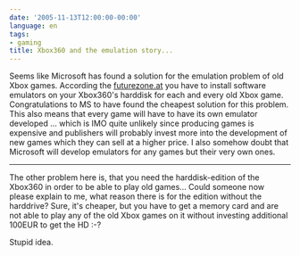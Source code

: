 ```yaml
---
date: '2005-11-13T12:00:00-00:00'
language: en
tags:
- gaming
title: Xbox360 and the emulation story...
---
```



Seems like Microsoft has found a solution for the emulation problem of old Xbox games. According the <a href="http://futurezone.orf.at/futurezone.orf?read=detail&id=277276&channel=3">futurezone.at</a> you have to install software emulators on your Xbox360's harddisk for each and every old Xbox game. Congratulations to MS to have found the cheapest solution for this problem. This also means that every game will have to have its own emulator developed ... which is IMO quite unlikely since producing games is expensive and publishers will probably invest more into the development of new games which they can sell at a higher price. I also somehow doubt that Microsoft will develop emulators for any games but their very own ones.

-------------------------------



The other problem here is, that you need the harddisk-edition of the Xbox360 in order to be able to play old games... Could someone now please explain to me, what reason there is for the edition without the harddrive? Sure, it's cheaper, but you have to get a memory card and are not able to play any of the old Xbox games on it without investing additional 100EUR to get the HD :-? 



Stupid idea.
